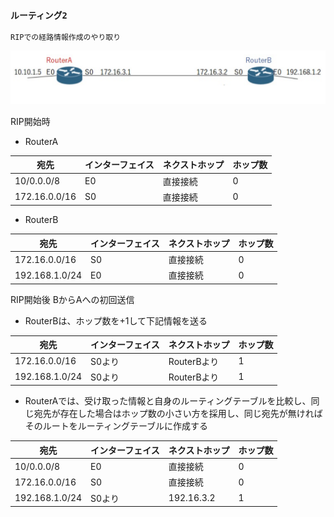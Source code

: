 ### `ルーティング2`

`RIPでの経路情報作成のやり取り`

<img width="700" alt="" src="./images/経路情報作成.png">

RIP開始時

- RouterA

|宛先|インターフェイス|ネクストホップ|ホップ数|
|---|-------------|------------|-------|
|10/0.0.0/8|E0|直接接続|0|
|172.16.0.0/16|S0|直接接続|0|

- RouterB

|宛先|インターフェイス|ネクストホップ|ホップ数|
|---|-------------|------------|-------|
|172.16.0.0/16|S0|直接接続|0|
|192.168.1.0/24|E0|直接接続|0|

RIP開始後 BからAへの初回送信

- RouterBは、ホップ数を+1して下記情報を送る

|宛先|インターフェイス|ネクストホップ|ホップ数|
|---|-------------|------------|-------|
|172.16.0.0/16|S0より|RouterBより|1|
|192.168.1.0/24|S0より|RouterBより|1|

- RouterAでは、受け取った情報と自身のルーティングテーブルを比較し、同じ宛先が存在した場合はホップ数の小さい方を採用し、同じ宛先が無ければそのルートをルーティングテーブルに作成する

|宛先|インターフェイス|ネクストホップ|ホップ数|
|---|-------------|------------|-------|
|10/0.0.0/8|E0|直接接続|0|
|172.16.0.0/16|S0|直接接続|0|
|192.168.1.0/24|S0より|192.16.3.2|1|
